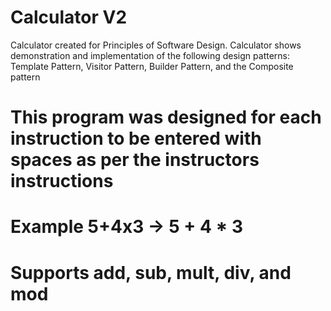# Calculator V2
Calculator created for Principles of Software Design. Calculator shows demonstration and implementation of the following design
patterns: Template Pattern, Visitor Pattern, Builder Pattern, and the Composite pattern
# This program was designed for each instruction to be entered with spaces as per the instructors instructions
# Example 5+4x3 -> 5 + 4 * 3
# Supports add, sub, mult, div, and mod
